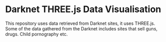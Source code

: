 # Darknet THREE.js Data Visualisation

This repository uses data retrieved from Darknet sites, it uses THREE.js. Some of the data gathered from the Darknet includes sites that sell guns, drugs. Child pornography etc. 
